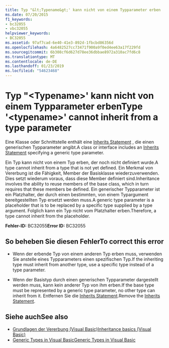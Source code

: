```yaml
---
title: Typ "&lt;Typename&gt;' kann nicht von einem Typparameter erben
ms.date: 07/20/2015
f1_keywords:
- bc32055
- vbc32055
helpviewer_keywords:
- BC32055
ms.assetid: 97af7cad-6e40-41e3-892d-1fbcbd86356d
ms.openlocfilehash: 4a6482527cc73471f900a9f0ed4ee63a17f229fd
ms.sourcegitcommit: 6b308cf6d627d78ee36dbbae8972a310ac7fd6c8
ms.translationtype: MT
ms.contentlocale: de-DE
ms.lasthandoff: 01/23/2019
ms.locfileid: "54623468"
---
```

# <a name="type-lttypenamegt-cannot-inherit-from-a-type-parameter"></a><span data-ttu-id="d619d-102">Typ "&lt;Typename&gt;' kann nicht von einem Typparameter erben</span><span class="sxs-lookup"><span data-stu-id="d619d-102">Type '&lt;typename&gt;' cannot inherit from a type parameter</span></span>
<span data-ttu-id="d619d-103">Eine Klasse oder Schnittstelle enthält eine [Inherits Statement](../../visual-basic/language-reference/statements/inherits-statement.md) , die einen generischen Typparameter angibt.</span><span class="sxs-lookup"><span data-stu-id="d619d-103">A class or interface includes an [Inherits Statement](../../visual-basic/language-reference/statements/inherits-statement.md) specifying a generic type parameter.</span></span>  
  
 <span data-ttu-id="d619d-104">Ein Typ kann nicht von einem Typ erben, der noch nicht definiert wurde.</span><span class="sxs-lookup"><span data-stu-id="d619d-104">A type cannot inherit from a type that is not yet defined.</span></span> <span data-ttu-id="d619d-105">Ein Merkmal von Vererbung ist die Fähigkeit, Member der Basisklasse wiederzuverwenden. Dies setzt wiederum voraus, dass diese Member definiert sind.</span><span class="sxs-lookup"><span data-stu-id="d619d-105">Inheritance involves the ability to reuse members of the base class, which in turn requires that these members be defined.</span></span> <span data-ttu-id="d619d-106">Ein generischer Typparameter ist ein Platzhalter, der durch einen bestimmten, von einem Typargument bereitgestellten Typ ersetzt werden muss.</span><span class="sxs-lookup"><span data-stu-id="d619d-106">A generic type parameter is a placeholder that is to be replaced by a specific type supplied by a type argument.</span></span> <span data-ttu-id="d619d-107">Folglich kann ein Typ nicht vom Platzhalter erben.</span><span class="sxs-lookup"><span data-stu-id="d619d-107">Therefore, a type cannot inherit from the placeholder.</span></span>  
  
 <span data-ttu-id="d619d-108">**Fehler-ID:** BC32055</span><span class="sxs-lookup"><span data-stu-id="d619d-108">**Error ID:** BC32055</span></span>  
  
## <a name="to-correct-this-error"></a><span data-ttu-id="d619d-109">So beheben Sie diesen Fehler</span><span class="sxs-lookup"><span data-stu-id="d619d-109">To correct this error</span></span>  
  
-   <span data-ttu-id="d619d-110">Wenn der erbende Typ von einem anderen Typ erben muss, verwenden Sie anstelle eines Typparameters einen spezifischen Typ.</span><span class="sxs-lookup"><span data-stu-id="d619d-110">If the inheriting type must inherit from another type, use a specific type instead of a type parameter.</span></span>  
  
-   <span data-ttu-id="d619d-111">Wenn der Basistyp durch einen generischen Typparameter dargestellt werden muss, kann kein anderer Typ von ihm erben.</span><span class="sxs-lookup"><span data-stu-id="d619d-111">If the base type must be represented by a generic type parameter, no other type can inherit from it.</span></span> <span data-ttu-id="d619d-112">Entfernen Sie die [Inherits Statement](../../visual-basic/language-reference/statements/inherits-statement.md).</span><span class="sxs-lookup"><span data-stu-id="d619d-112">Remove the [Inherits Statement](../../visual-basic/language-reference/statements/inherits-statement.md).</span></span>  
  
## <a name="see-also"></a><span data-ttu-id="d619d-113">Siehe auch</span><span class="sxs-lookup"><span data-stu-id="d619d-113">See also</span></span>
- [<span data-ttu-id="d619d-114">Grundlagen der Vererbung (Visual Basic)</span><span class="sxs-lookup"><span data-stu-id="d619d-114">Inheritance basics (Visual Basic)</span></span>](~/docs/visual-basic/programming-guide/language-features/objects-and-classes/inheritance-basics.md)
- [<span data-ttu-id="d619d-115">Generic Types in Visual Basic</span><span class="sxs-lookup"><span data-stu-id="d619d-115">Generic Types in Visual Basic</span></span>](../../visual-basic/programming-guide/language-features/data-types/generic-types.md)
